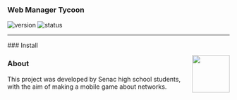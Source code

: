 
### Web Manager Tycoon
![version](https://img.shields.io/badge/Version%3A-0.6-blue)
![status](https://img.shields.io/badge/Status%3A-released-green)


<hr>
### Install

<a href='https://play.google.com/store/apps/details?id=com.hopellesstudio.net'><img align='right' height='85' src='https://play.google.com/intl/en_us/badges/static/images/badges/en_badge_web_generic.png'></a>

### About

This project was developed by Senac high school students,
with the aim of making a mobile game about networks.

